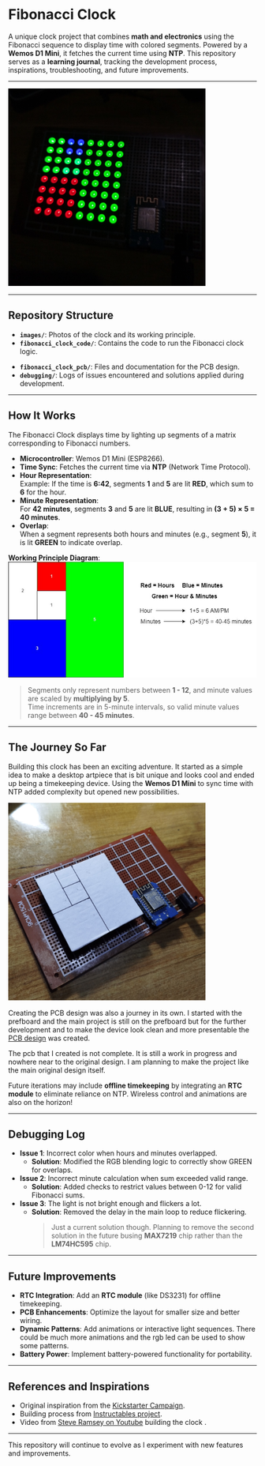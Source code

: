 <!-- # fibonacci_clock

A unique clock that uses the Fibonacci sequence to display time with colored squares, combining math and art in an innovative timekeeping design.

## Working

It works by lighing up a segment of the matrix based on the time in the Fibonacci sequence. If the time is 6:42 it will light up the segment **1** and **5** to **RED** which will add to give the hour 6. And for minutes it will light up the segment **3** and **5** to **BLUE** which will add to **8*5** equals to **40** minutes. And since the segment **5** are lit by both the hour and minutes it will change the colour to **GREEN** to show the overlap in the both hour and minutes.

> The segment can only represent between **1 - 12** and to represent the minutes we are multiplying it by 5.
> Since the increments are in every 5 minutes thus the time can be between **40 - 45** Minutes.

![fibonacci_clock](images/fibonacci_clock_working.jpg)

Working Image:
![fibonacci_clock](images/Image1.jpg)
 -->

# Fibonacci Clock

A unique clock project that combines **math and electronics** using the Fibonacci sequence to display time with colored segments. Powered by a **Wemos D1 Mini**, it fetches the current time using **NTP**. This repository serves as a **learning journal**, tracking the development process, inspirations, troubleshooting, and future improvements.

---

<img src="images/fibimage (3).jpg" width="400"/>

---

## Repository Structure

- **`images/`**: Photos of the clock and its working principle.
- **`fibonacci_clock_code/`**: Contains the code to run the Fibonacci clock logic.
<!-- - **`References/`**: Resources and ideas that inspired the project.   -->
- **`fibonacci_clock_pcb/`**: Files and documentation for the PCB design.
- **`debugging/`**: Logs of issues encountered and solutions applied during development.
<!-- - **`Inspiration.md`**: Notes on inspirations and design choices, with references for future enhancements. -->

---

## How It Works

The Fibonacci Clock displays time by lighting up segments of a matrix corresponding to Fibonacci numbers.

- **Microcontroller**: Wemos D1 Mini (ESP8266).
- **Time Sync**: Fetches the current time via **NTP** (Network Time Protocol).
- **Hour Representation**:  
  Example: If the time is **6:42**, segments **1** and **5** are lit **RED**, which sum to **6** for the hour.
- **Minute Representation**:  
  For **42 minutes**, segments **3** and **5** are lit **BLUE**, resulting in **(3 + 5) × 5 = 40 minutes**.
- **Overlap**:  
  When a segment represents both hours and minutes (e.g., segment **5**), it is lit **GREEN** to indicate overlap.

**Working Principle Diagram**:  
 ![Fibonacci Clock Working](images/fibonacci_clock_working.jpg)

> Segments only represent numbers between **1 - 12**, and minute values are scaled by **multiplying by 5**.  
> Time increments are in 5-minute intervals, so valid minute values range between **40 - 45 minutes**.

---

## The Journey So Far

Building this clock has been an exciting adventure. It started as a simple idea to make a desktop artpiece that is bit unique and looks cool and ended up being a timekeeping device. Using the **Wemos D1 Mini** to sync time with NTP added complexity but opened new possibilities.

 <!-- Handling **network connectivity** and **color overlaps** provided valuable learning experiences. -->

<img src="images/fibimage (1).jpg" width="400"/>

Creating the PCB design was also a journey in its own. I started with the prefboard and the main project is still on the prefboard but for the further development and to make the device look clean and more presentable the [PCB design](fibonacci_clock_pcb/fibonacci_clock_pcb.jpg) was created.

The pcb that I created is not complete. It is still a work in progress and nowhere near to the original design. I am planning to make the project like the main original design itself.

Future iterations may include **offline timekeeping** by integrating an **RTC module** to eliminate reliance on NTP. Wireless control and animations are also on the horizon!

---

## Debugging Log

- **Issue 1**: Incorrect color when hours and minutes overlapped.
  - **Solution**: Modified the RGB blending logic to correctly show GREEN for overlaps.
- **Issue 2**: Incorrect minute calculation when sum exceeded valid range.
  - **Solution**: Added checks to restrict values between 0-12 for valid Fibonacci sums.
- **Issue 3**: The light is not bright enough and flickers a lot.
  - **Solution**: Removed the delay in the main loop to reduce flickering.
    > Just a current solution though. Planning to remove the second solution in the future busing **MAX7219** chip rather than the **LM74HC595** chip.

---

## Future Improvements

- **RTC Integration**: Add an **RTC module** (like DS3231) for offline timekeeping.
- **PCB Enhancements**: Optimize the layout for smaller size and better wiring.
- **Dynamic Patterns**: Add animations or interactive light sequences. There could be much more animations and the rgb led can be used to show some patterns.
- **Battery Power**: Implement battery-powered functionality for portability.

---

## References and Inspirations

- Original inspiration from the [Kickstarter Campaign](https://www.kickstarter.com/projects/basbrun/fibonacci-clock-an-open-source-clock-for-nerds-wit).
- Building process from [Instructables project](https://www.instructables.com/The-Fibonacci-Clock/).
- Video from [Steve Ramsey on Youtube](https://www.youtube.com/watch?v=YIN95L4BdLk) building the clock .

<!-- [The guardian](https://www.theguardian.com/science/alexs-adventures-in-numberland/2015/may/09/fibonacci-clock-can-you-tell-the-time-on-the-worlds-most-stylish-nerd-timepiece) also covered the design of the fibonacci clock. -->

<!-- - Visual design inspired by [Fibonacci Artworks](https://example.com). -->

---

This repository will continue to evolve as I experiment with new features and improvements.

